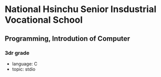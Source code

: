 # National Hsinchu Senior Insdustrial Vocational School
## Programming, Introdution of Computer
### 3dr grade
- language: C
- topic: stdio
 
 
